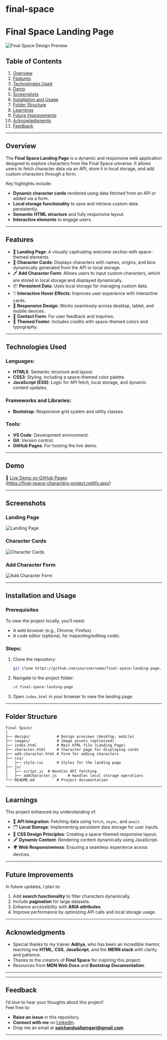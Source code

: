 

# final-space


# **Final Space Landing Page**

![Final Space Design Preview](./design/desktop-view.png)

## **Table of Contents**
1. [Overview](#overview)
2. [Features](#features)
3. [Technologies Used](#technologies-used)
4. [Demo](#demo)
5. [Screenshots](#screenshots)
6. [Installation and Usage](#installation-and-usage)
7. [Folder Structure](#folder-structure)
8. [Learnings](#learnings)
9. [Future Improvements](#future-improvements)
10. [Acknowledgments](#acknowledgments)
11. [Feedback](#feedback)

---

## **Overview**

The **Final Space Landing Page** is a dynamic and responsive web application designed to explore characters from the Final Space universe. It allows users to fetch character data via an API, store it in local storage, and add custom characters through a form.

Key highlights include:
- **Dynamic character cards** rendered using data fetched from an API or added via a form.
- **Local storage functionality** to save and retrieve custom data persistently.
- **Semantic HTML structure** and fully responsive layout.
- **Interactive elements** to engage users.

---

## **Features**

- 🌌 **Landing Page**: A visually captivating welcome section with space-themed elements.
- 📜 **Character Cards**: Displays characters with names, origins, and bios dynamically generated from the API or local storage.
- 🖊️ **Add Character Form**: Allows users to input custom characters, which are stored in local storage and displayed dynamically.
- 📦 **Persistent Data**: Uses local storage for managing custom data.
- 🖱️ **Interactive Hover Effects**: Improves user experience with interactive cards.
- 📱 **Responsive Design**: Works seamlessly across desktop, tablet, and mobile devices.
- 📨 **Contact Form**: For user feedback and inquiries.
- 🌠 **Themed Footer**: Includes credits with space-themed colors and typography.

---

## **Technologies Used**

### Languages:
- **HTML5**: Semantic structure and layout.
- **CSS3**: Styling, including a space-themed color palette.
- **JavaScript (ES6)**: Logic for API fetch, local storage, and dynamic content updates.

### Frameworks and Libraries:
- **Bootstrap**: Responsive grid system and utility classes.

### Tools:
- **VS Code**: Development environment.
- **Git**: Version control.
- **GitHub Pages**: For hosting the live demo.

---

## **Demo**

🔗 [Live Demo on GitHub Pages](#)  
(https://final-space-characters-project.netlify.app/)

---

## **Screenshots**

### Landing Page
![Landing Page](./design/landing-view.png)

### Character Cards
![Character Cards](./design/cards-view.png)

### Add Character Form
![Add Character Form](./design/form-view.png)

---

## **Installation and Usage**

### Prerequisites
To view the project locally, you’ll need:
- A web browser (e.g., Chrome, Firefox).
- A code editor (optional, for inspecting/editing code).

### Steps:
1. Clone the repository:
   ```bash
   git clone https://github.com/yourusername/final-space-landing-page.git
   ```
2. Navigate to the project folder:
   ```bash
   cd final-space-landing-page
   ```
3. Open `index.html` in your browser to view the landing page.

---

## **Folder Structure**

```
Final Space/
│
├── design/            # Design previews (desktop, mobile)
├── images/            # Image assets (optimized)
├── index.html         # Main HTML file (Landing Page)
├── character.html     # Character page for displaying cards
├── add-character.html # Form for adding characters
├── css/
│   ├── style.css      # Styles for the landing page     
├── js/
│   ├── script.js  # Handles API fetching
│   ├── addCharacter.js     # Handles local storage operations
└── README.md          # Project documentation
```

---

## **Learnings**

This project enhanced my understanding of:
- 📡 **API Integration**: Fetching data using `fetch`, `async`, and `await`.
- 🗂️ **Local Storage**: Implementing persistent data storage for user inputs.
- 🎨 **CSS Design Principles**: Creating a space-themed responsive layout.
- 🖋️ **Dynamic Content**: Rendering content dynamically using JavaScript.
- 🌍 **Web Responsiveness**: Ensuring a seamless experience across devices.

---

## **Future Improvements**

In future updates, I plan to:
1. Add **search functionality** to filter characters dynamically.
2. Include **pagination** for large datasets.
3. Enhance accessibility with **ARIA attributes**.
4. Improve performance by optimizing API calls and local storage usage.

---



## **Acknowledgments**

- Special thanks to my trainer **Aditya**, who has been an incredible mentor, teaching me **HTML**, **CSS**, **JavaScript**, and the **MERN stack** with clarity and patience.  
- Thanks to the creators of **Final Space** for inspiring this project.  
- Resources from **MDN Web Docs** and **Bootstrap Documentation**.  

---  



---

## **Feedback**

I’d love to hear your thoughts about this project!  
Feel free to:
- **Raise an issue** in this repository.
- **Connect with me** on [LinkedIn](https://www.linkedin.com/in/sai-chandu-a-454a9a126/).
- Drop me an email at **saichanduallamgari@gmail.com**.

---



